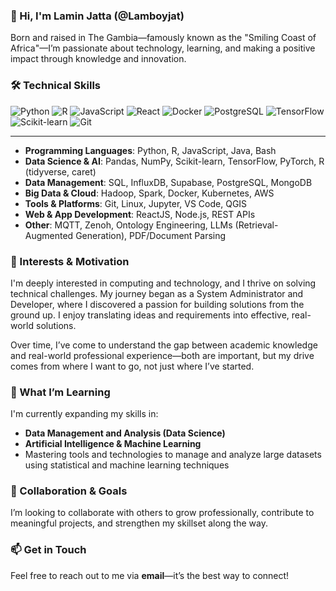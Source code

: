 ### 👋 Hi, I'm Lamin Jatta (@Lamboyjat)

Born and raised in The Gambia—famously known as the "Smiling Coast of Africa"—I’m passionate about technology, learning, and making a positive impact through knowledge and innovation.

### 🛠️ Technical Skills

![Python](https://img.shields.io/badge/Python-3.10-blue?style=flat&logo=python)
![R](https://img.shields.io/badge/R-Statistical-blue?style=flat&logo=r)
![JavaScript](https://img.shields.io/badge/JavaScript-ES6-F7DF1E?style=flat&logo=javascript&logoColor=black)
![React](https://img.shields.io/badge/React-JS-61DAFB?style=flat&logo=react)
![Docker](https://img.shields.io/badge/Docker-Containerization-2496ED?style=flat&logo=docker)
![PostgreSQL](https://img.shields.io/badge/PostgreSQL-Database-336791?style=flat&logo=postgresql)
![TensorFlow](https://img.shields.io/badge/TensorFlow-ML-FF6F00?style=flat&logo=tensorflow)
![Scikit-learn](https://img.shields.io/badge/Scikit--learn-ML-F7931E?style=flat&logo=scikitlearn)
![Git](https://img.shields.io/badge/Git-Version_Control-F05032?style=flat&logo=git)

----
* **Programming Languages**: Python, R, JavaScript, Java, Bash
* **Data Science & AI**: Pandas, NumPy, Scikit-learn, TensorFlow, PyTorch, R (tidyverse, caret)
* **Data Management**: SQL, InfluxDB, Supabase, PostgreSQL, MongoDB
* **Big Data & Cloud**: Hadoop, Spark, Docker, Kubernetes, AWS
* **Tools & Platforms**: Git, Linux, Jupyter, VS Code, QGIS
* **Web & App Development**: ReactJS, Node.js, REST APIs
* **Other**: MQTT, Zenoh, Ontology Engineering, LLMs (Retrieval-Augmented Generation), PDF/Document Parsing

### 👀 Interests & Motivation

I'm deeply interested in computing and technology, and I thrive on solving technical challenges. My journey began as a System Administrator and Developer, where I discovered a passion for building solutions from the ground up. I enjoy translating ideas and requirements into effective, real-world solutions.

Over time, I’ve come to understand the gap between academic knowledge and real-world professional experience—both are important, but my drive comes from where I want to go, not just where I’ve started.

### 🌱 What I’m Learning

I'm currently expanding my skills in:

* **Data Management and Analysis (Data Science)**
* **Artificial Intelligence & Machine Learning**
* Mastering tools and technologies to manage and analyze large datasets using statistical and machine learning techniques

### 💞️ Collaboration & Goals

I’m looking to collaborate with others to grow professionally, contribute to meaningful projects, and strengthen my skillset along the way.

### 📫 Get in Touch

Feel free to reach out to me via **email**—it’s the best way to connect!
